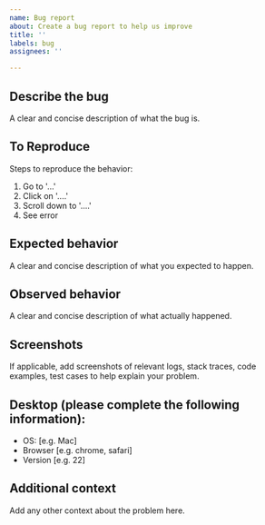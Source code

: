 ```yaml
---
name: Bug report
about: Create a bug report to help us improve
title: ''
labels: bug
assignees: ''

---
```


## Describe the bug
A clear and concise description of what the bug is.

## To Reproduce
Steps to reproduce the behavior:
1. Go to '...'
2. Click on '....'
3. Scroll down to '....'
4. See error

## Expected behavior
A clear and concise description of what you expected to happen.

## Observed behavior
A clear and concise description of what actually happened.

## Screenshots
If applicable, add screenshots of relevant logs, stack traces, code examples, test cases to help explain your problem.

## Desktop (please complete the following information):
- OS: [e.g. Mac]
- Browser [e.g. chrome, safari]
- Version [e.g. 22]

## Additional context
Add any other context about the problem here.
